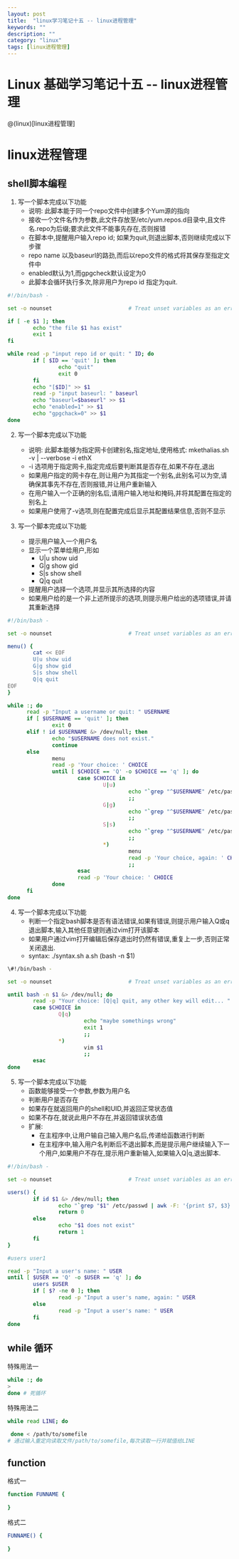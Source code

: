 ```yaml
---
layout: post
title:  "linux学习笔记十五 -- linux进程管理"
keywords: ""
description: ""
category: "linux" 
tags: [linux进程管理]
---
```


# Linux 基础学习笔记十五 -- linux进程管理
@(linux)[linux进程管理]

<!-- more -->


# linux进程管理

## shell脚本编程

1. 写一个脚本完成以下功能
	- 说明: 此脚本能于同一个repo文件中创建多个Yum源的指向
	- 接收一个文件名作为参数,此文件存放至/etc/yum.repos.d目录中,且文件名.repo为后缀;要求此文件不能事先存在,否则报错
	- 在脚本中,提醒用户输入repo id; 如果为quit,则退出脚本,否则继续完成以下步骤
	- repo name 以及baseurl的路劲,而后以repo文件的格式将其保存至指定文件中
	- enabled默认为1,而gpgcheck默认设定为0
	- 此脚本会循环执行多次,除非用户为repo id 指定为quit.

```bash 
#!/bin/bash - 

set -o nounset                        # Treat unset variables as an error

if [ -e $1 ]; then 
        echo "the file $1 has exist"
        exit 1
fi

while read -p "input repo id or quit: " ID; do 
        if [ $ID == 'quit' ]; then
                echo "quit"
                exit 0
        fi
        echo "[$ID]" >> $1
        read -p "input baseurl: " baseurl
        echo "baseurl=$baseurl" >> $1
        echo "enabled=1" >> $1
        echo "gpgchack=0" >> $1
done
```

2. 写一个脚本完成以下功能
	- 说明: 此脚本能够为指定网卡创建别名,指定地址,使用格式: mkethalias.sh -v | --verbose -i ethX
	- -i 选项用于指定网卡,指定完成后要判断其是否存在,如果不存在,退出
	- 如果用户指定的网卡存在,则让用户为其指定一个别名,此别名可以为空,请确保其事先不存在,否则报错,并让用户重新输入
	- 在用户输入一个正确的别名后,请用户输入地址和掩码,并将其配置在指定的别名上
	- 如果用户使用了-v选项,则在配置完成后显示其配置结果信息,否则不显示



3. 写一个脚本完成以下功能
	- 提示用户输入一个用户名
	- 显示一个菜单给用户,形如
		* U|u show uid
		* G|g show gid
		* S|s show shell 
		* Q|q quit
	- 提醒用户选择一个选项,并显示其所选择的内容
	- 如果用户给的是一个非上述所提示的选项,则提示用户给出的选项错误,并请其重新选择

```bash
#!/bin/bash - 

set -o nounset                        # Treat unset variables as an error

menu() {
        cat << EOF
        U|u show uid 
        G|g show gid
        S|s show shell 
        Q|q quit
EOF
}

while :; do 
      read -p "Input a username or quit: " USERNAME
      if [ $USERNAME == 'quit' ]; then 
              exit 0
      elif ! id $USERNAME &> /dev/null; then 
              echo "$USERNAME does not exist."
              continue 
      else 
              menu 
              read -p 'Your choice: ' CHOICE
              until [ $CHOICE == 'Q' -o $CHOICE == 'q' ]; do 
                      case $CHOICE in 
                              U|u)
                                      echo "`grep "^$USERNAME" /etc/passwd | awk -F: '{print $3}'`"
                                      ;;
                              G|g)
                                      echo "`grep "^$USERNAME" /etc/passwd | awk -F: '{print $4}'`"
                                      ;;
                              S|s)
                                      echo "`grep "^$USERNAME" /etc/passwd | awk -F: '{print $7}'`"
                                      ;;
                              *)
                                      menu 
                                      read -p 'Your choice, again: ' CHOICE
                                      ;;
                      esac
                      read -p 'Your choice: ' CHOICE
              done 
      fi 
done 
```

4. 写一个脚本完成以下功能
	- 判断一个指定bash脚本是否有语法错误,如果有错误,则提示用户输入Q或q退出脚本,输入其他任意键则通过vim打开该脚本
	- 如果用户通过vim打开编辑后保存退出时仍然有错误,重复上一步,否则正常关闭退出.
	- syntax: ./syntax.sh a.sh (bash -n $1)
	
```bash
\#!/bin/bash - 

set -o nounset                        # Treat unset variables as an error

until bash -n $1 &> /dev/null; do 
        read -p "Your choice: [Q|q] quit, any other key will edit... " CHOICE
        case $CHOICE in 
                Q|q) 
                        echo "maybe somethings wrong"
                        exit 1
                        ;;
                *)
                        vim $1
                        ;;
        esac
done
```

5. 写一个脚本完成以下功能
	- 函数能够接受一个参数,参数为用户名
	- 判断用户是否存在
	- 如果存在就返回用户的shell和UID,并返回正常状态值
	- 如果不存在,就说此用户不存在,并返回错误状态值
	- 扩展:
		* 在主程序中,让用户输自己输入用户名后,传递给函数进行判断
		* 在主程序中,输入用户名判断后不退出脚本,而是提示用户继续输入下一个用户,如果用户不存在,提示用户重新输入,如果输入Q|q,退出脚本.

```bash
#!/bin/bash - 

set -o nounset                        # Treat unset variables as an error

users() {
        if id $1 &> /dev/null; then 
                echo "`grep "$1" /etc/passwd | awk -F: '{print $7, $3}'`"
                return 0
        else
                echo "$1 does not exist"
                return 1
        fi
}

#users user1

read -p "Input a user's name: " USER
until [ $USER == 'Q' -o $USER == 'q' ]; do 
        users $USER 
        if [ $? -ne 0 ]; then 
                read -p "Input a user's name, again: " USER
        else 
                read -p "Input a user's name: " USER
        fi 
done
```

## while 循环

特殊用法一

```bash 
while :; do 
>
done # 死循环
```

特殊用法二

```bash 
while read LINE; do 

 done < /path/to/somefile 
# 通过输入重定向读取文件/path/to/somefile,每次读取一行并赋值给LINE
```
## function

格式一

```bash
function FUNNAME {
	
}
```

格式二

```bash
FUNNAME() {
	
}
```
